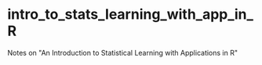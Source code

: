 # intro_to_stats_learning_with_app_in_R
Notes on "An Introduction to Statistical Learning with Applications in R"
